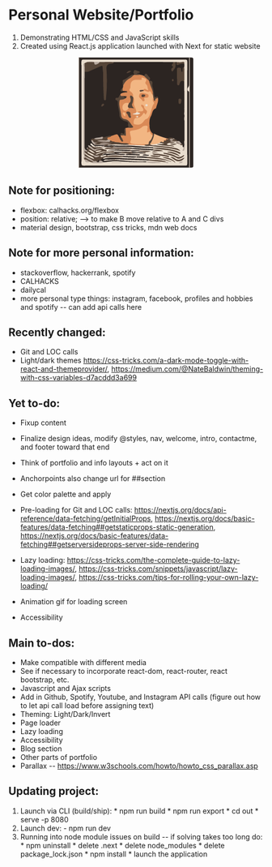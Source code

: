 # Personal Website/Portfolio

1. Demonstrating HTML/CSS and JavaScript skills
2. Created using React.js application launched with Next for static website

<p align="center">
  <img src="static/genImages/3-color-trace.png" alt="Profile Image" />
</p>

## Note for positioning:
- flexbox: calhacks.org/flexbox
- position: relative; --> to make B move relative to A and C divs
- material design, bootstrap, css tricks, mdn web docs

## Note for more personal information:
  - stackoverflow, hackerrank, spotify
  - CALHACKS
  - dailycal
  - more personal type things: instagram, facebook, profiles and hobbies and spotify -- can add api calls here

## Recently changed:
  - Git and LOC calls
  - Light/dark themes https://css-tricks.com/a-dark-mode-toggle-with-react-and-themeprovider/, https://medium.com/@NateBaldwin/theming-with-css-variables-d7acddd3a699

## Yet to-do:
  - Fixup content
  - Finalize design ideas, modify @styles, nav, welcome, intro, contactme, and footer toward that end
  - Think of portfolio and info layouts + act on it

  - Anchorpoints also change url for ##section
  - Get color palette and apply
  - Pre-loading for Git and LOC calls: https://nextjs.org/docs/api-reference/data-fetching/getInitialProps, https://nextjs.org/docs/basic-features/data-fetching##getstaticprops-static-generation, https://nextjs.org/docs/basic-features/data-fetching##getserversideprops-server-side-rendering

  - Lazy loading: https://css-tricks.com/the-complete-guide-to-lazy-loading-images/, https://css-tricks.com/snippets/javascript/lazy-loading-images/, https://css-tricks.com/tips-for-rolling-your-own-lazy-loading/

  - Animation gif for loading screen
  - Accessibility

## Main to-dos:
  - Make compatible with different media
  - See if necessary to incorporate react-dom, react-router, react bootstrap, etc.
  - Javascript and Ajax scripts
  - Add in Github, Spotify, Youtube, and Instagram API calls (figure out how to let api call load before assigning text)
  - Theming: Light/Dark/Invert
  - Page loader
  - Lazy loading
  - Accessibility
  - Blog section
  - Other parts of portfolio
  - Parallax -- https://www.w3schools.com/howto/howto_css_parallax.asp

## Updating project:
  1. Launch via CLI (build/ship):
    * npm run build
    * npm run export
    * cd out
    * serve -p 8080
  2. Launch dev:
    - npm run dev
  3. Running into node module issues on build -- if solving takes too long do:
    * npm uninstall
    * delete .next
    * delete node_modules
    * delete package_lock.json
    * npm install
    * launch the application
